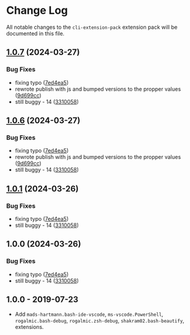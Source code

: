 # Change Log
All notable changes to the `cli-extension-pack` extension pack will be documented in this file.

## [1.0.7](https://github.com/ITMCdev/vscode-extensions/compare/workspace-extension-pack-v1.0.6...workspace-extension-pack-v1.0.7) (2024-03-27)


### Bug Fixes

* fixing typo ([7ed4ea5](https://github.com/ITMCdev/vscode-extensions/commit/7ed4ea5d8c1fa8349631a15645730345b2c2ff0f))
* rewrote publish with js and bumped versions to the propper values ([9d699cc](https://github.com/ITMCdev/vscode-extensions/commit/9d699cc1b8ddc87521e5dd01a0ef4c45a2905232))
* still buggy - 14 ([3310058](https://github.com/ITMCdev/vscode-extensions/commit/3310058b0fa82ef15cbcb983946897a2c09a98f6))

## [1.0.6](https://github.com/ITMCdev/vscode-extensions/compare/workspace-extension-pack-v1.0.5...workspace-extension-pack-v1.0.6) (2024-03-27)


### Bug Fixes

* fixing typo ([7ed4ea5](https://github.com/ITMCdev/vscode-extensions/commit/7ed4ea5d8c1fa8349631a15645730345b2c2ff0f))
* rewrote publish with js and bumped versions to the propper values ([9d699cc](https://github.com/ITMCdev/vscode-extensions/commit/9d699cc1b8ddc87521e5dd01a0ef4c45a2905232))
* still buggy - 14 ([3310058](https://github.com/ITMCdev/vscode-extensions/commit/3310058b0fa82ef15cbcb983946897a2c09a98f6))

## [1.0.1](https://github.com/ITMCdev/vscode-extensions/compare/workspace-extension-pack-v1.0.0...workspace-extension-pack-v1.0.1) (2024-03-26)


### Bug Fixes

* fixing typo ([7ed4ea5](https://github.com/ITMCdev/vscode-extensions/commit/7ed4ea5d8c1fa8349631a15645730345b2c2ff0f))
* still buggy - 14 ([3310058](https://github.com/ITMCdev/vscode-extensions/commit/3310058b0fa82ef15cbcb983946897a2c09a98f6))

## 1.0.0 (2024-03-26)


### Bug Fixes

* fixing typo ([7ed4ea5](https://github.com/ITMCdev/vscode-extensions/commit/7ed4ea5d8c1fa8349631a15645730345b2c2ff0f))
* still buggy - 14 ([3310058](https://github.com/ITMCdev/vscode-extensions/commit/3310058b0fa82ef15cbcb983946897a2c09a98f6))

## 1.0.0 - 2019-07-23

- Add `mads-hartmann.bash-ide-vscode`, `ms-vscode.PowerShell`, `rogalmic.bash-debug`, `rogalmic.zsh-debug`, `shakram02.bash-beautify`, extensions.
